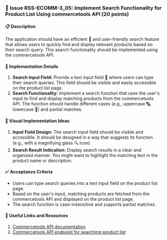 ### 🎯 Issue RSS-ECOMM-3_05: Implement Search Functionality for Product List Using commercetools API (20 points)

#### 📋 Description

The application should have an efficient 🔎 and user-friendly search feature that allows users to quickly find and display relevant products based on their search query. This search functionality should be implemented using the commercetools API.

#### 🔨 Implementation Details

1. **Search Input Field:** Provide a text input field 📝 where users can type their search queries. This field should be visible and easily accessible on the product list page.
2. **Search Functionality:** Implement a search function that uses the user's input to find and display matching products from the commercetools API. The function should handle different cases (e.g., uppercase 🔠, lowercase 🔡) and partial matches.

#### 🎨 Visual Implementation Ideas

1. **Input Field Design:** The search input field should be visible and accessible. It should be designed in a way that suggests its function (e.g., with a magnifying glass 🔍 icon).
2. **Search Result Indication:** Display search results in a clear and organized manner. You might want to highlight the matching text in the product name or description.

#### ✅ Acceptance Criteria

- Users can type search queries into a text input field on the product list page.
- Based on the user's input, matching products are fetched from the commercetools API and displayed on the product list page.
- The search function is case-insensitive and supports partial matches.

#### 🔗 Useful Links and Resources

1. [Commercetools API documentation](https://docs.commercetools.com/api)
2. [Commercetools API endpoint for searching product list](https://docs.commercetools.com/api/projects/productProjections)
